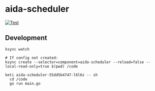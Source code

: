 # aida-scheduler

[![Test](https://github.com/aida-dos/aida-scheduler/actions/workflows/test.yml/badge.svg?branch=develop)](https://github.com/aida-dos/aida-scheduler/actions/workflows/test.yml)

## Development

```
ksync watch

# If config not created:
ksync create --selector=component=aida-scheduler --reload=false --local-read-only=true $(pwd) /code

keti aida-scheduler-55dd5b4747-l6l6z -- sh
  cd /code
  go run main.go
```
